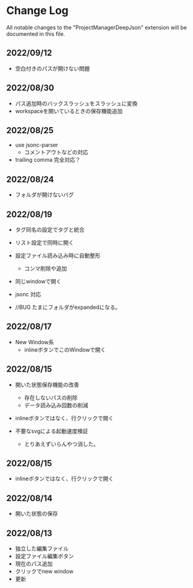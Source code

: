 # Change Log

All notable changes to the "ProjectManagerDeepJson" extension will be documented in this file.

## 2022/09/12

* 空白付きのパスが開けない問題

## 2022/08/30

* パス追加時のバックスラッシュをスラッシュに変換
* workspaceを開いているときの保存機能追加

## 2022/08/25

* use jsonc-parser
  * コメントアウトなどの対応
* trailing comma 完全対応？

## 2022/08/24

* フォルダが開けないバグ

## 2022/08/19

* タグ同名の設定でタグと統合
* リスト設定で同時に開く
* 設定ファイル読み込み時に自動整形
  * コンマ削除や追加
* 同じwindowで開く
* jsonc 対応

* //BUG たまにフォルダがexpandedになる。

## 2022/08/17

* New Window系
  * inlineボタンでこのWindowで開く


## 2022/08/15

* 開いた状態保存機能の改善
  * 存在しないパスの削除
  * データ読み込み回数の削減
* inlineボタンではなく、行クリックで開く

* 不要なsvgによる起動速度検証
  * とりあえずいらんやつ消した。


## 2022/08/15

* inlineボタンではなく、行クリックで開く


## 2022/08/14

* 開いた状態の保存


## 2022/08/13

* 独立した編集ファイル
* 設定ファイル編集ボタン
* 現在のパス追加
* クリックでnew window
* 更新


